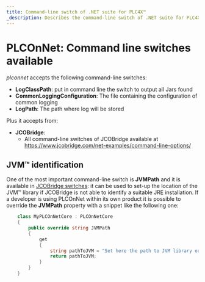```yaml
---
title: Command-line switch of .NET suite for PLC4X™
_description: Describes the command-line switch of .NET suite for PLC4X™
---
```


# PLCOnNet: Command line switches available

_plconnet_ accepts the following command-line switches:

* **LogClassPath**: put in command line the switch to output all Jars found
* **CommonLoggingConfiguration**: The file containing the configuration of common logging
* **LogPath**: The path where log will be stored

Plus it accepts from:
* **JCOBridge**:
  * All command-line switches of JCOBridge available at https://www.jcobridge.com/net-examples/command-line-options/

## JVM™ identification

One of the most important command-line switch is **JVMPath** and it is available in [JCOBridge switches](https://www.jcobridge.com/net-examples/command-line-options/): it can be used to set-up the location of the JVM™ library if JCOBridge is not able to identify a suitable JRE installation.
If a developer is using PLCOnNet within its own product it is possible to override the **JVMPath** property with a snippet like the following one:

```c#
    class MyPLCOnNetCore : PLCOnNetCore
    {
        public override string JVMPath
        {
            get
            {
                string pathToJVM = "Set here the path to JVM library or use your own search method";
                return pathToJVM;
            }
        }
    }
```

